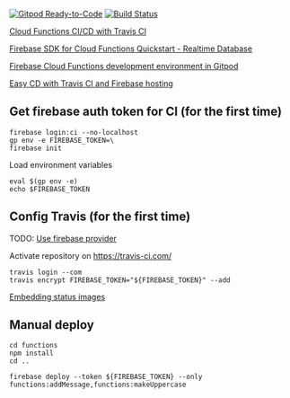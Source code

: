 [![Gitpod Ready-to-Code](https://img.shields.io/badge/Gitpod-Ready--to--Code-blue?logo=gitpod)](https://gitpod.io/#https://github.com/laseryuan/tutorial-hub/tree/travis-gcloud-firebase-functions-test-realtime-database-message) 
[![Build Status](https://travis-ci.com/laseryuan/tutorial-hub.svg?branch=travis-gcloud-firebase-functions-test-realtime-database-message)](https://travis-ci.com/laseryuan/tutorial-hub)

[Cloud Functions CI/CD with Travis CI](https://medium.com/@diogopires_55864/cloud-functions-ci-cd-with-travis-ci-107415f692fb)

[Firebase SDK for Cloud Functions Quickstart - Realtime Database](https://github.com/firebase/functions-samples/tree/master/quickstarts/uppercase)

[Firebase Cloud Functions development environment in Gitpod](https://somegeeky.website/2020/05/12/firebase-cloud-functions-environment-in-gitpod/)

[Easy CD with Travis CI and Firebase hosting](https://dev.to/toureh/easy-cd-with-travis-ci-and-firebase-hosting-4p62)

## Get firebase auth token for CI (for the first time)
```
firebase login:ci --no-localhost
gp env -e FIREBASE_TOKEN=\
firebase init
```

Load environment variables
```
eval $(gp env -e)
echo $FIREBASE_TOKEN
```

## Config Travis (for the first time)
TODO: [Use firebase provider](https://github.com/travis-ci/dpl/issues/1212)

Activate repository on https://travis-ci.com/
```
travis login --com
travis encrypt FIREBASE_TOKEN="${FIREBASE_TOKEN}" --add
```

[Embedding status images](https://docs.travis-ci.com/user/status-images/)

## Manual deploy
```
cd functions
npm install
cd ..

firebase deploy --token ${FIREBASE_TOKEN} --only functions:addMessage,functions:makeUppercase
```
